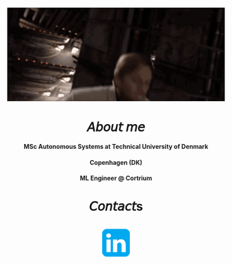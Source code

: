 <p align="center">
  <img src="assets/profile_intro.gif">
 </p>
 
<h1 align="center">𝘈𝘣𝘰𝘶𝘵 𝘮𝘦</h1>
             
<div align="center">
   <h4>MSc Autonomous Systems at Technical University of Denmark</h4>
  <h4>Copenhagen (DK)</h4>
  <h4>ML Engineer @ Cortrium</h4>
</div>

<h1 align="center">𝘊𝘰𝘯𝘵𝘢𝘤𝘵s</h1>
<br>
<div align="center">
  <a href="https://www.linkedin.com/in/claudiocastorina2/" target="_blank"><img src="assets/linkedin.png" width="64" height="64"></a>
</div>
